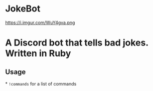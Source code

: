 # JokeBot

https://i.imgur.com/WuY4gva.png

<h1>A Discord bot that tells bad jokes. Written in Ruby</h1>

<h2>Usage</h2>
* <code>!commands</code> for a list of commands

